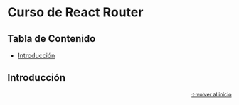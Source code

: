 # Curso de React Router

## Tabla de Contenido

  - [Introducción](#introducción)


## Introducción




<div align="right">
  <small><a href="#tabla-de-contenido">🡡 volver al inicio</a></small>
</div>